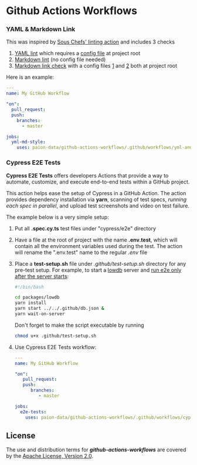 Github Actions Workflows
========================

### YAML & Markdown Link

This was inspired by [Sous Chefs' linting action] and includes 3 checks

1. [YAML lint](https://github.com/marketplace/actions/yaml-lint-action) which requires a
   [config file](https://github.com/paion-data/astraios/blob/master/.yamllint) at project root
2. [Markdown lint](https://github.com/marketplace/actions/markdownlint-mdl-action) (no config file needed)
3. [Markdown link check](https://github.com/gaurav-nelson/github-action-markdown-link-check) with a config files 
   [1](https://github.com/paion-data/astraios/blob/master/.mdlrc) and
   [2](https://github.com/paion-data/astraios/blob/master/markdownlint.rb) both at project root

Here is an example:

```yml
---
name: My GitHub Workflow

"on":
  pull_request:
  push:
    branches:
      - master

jobs:
  yml-md-style:
    uses: paion-data/github-actions-workflows/.github/workflows/yml-and-md-style-checks.yml@master
```

### Cypress E2E Tests

**Cypress E2E Tests** offers developers Actions that provide a way to automate, customize, and execute end-to-end tests 
within a GitHub project. 

This action helps ease the setup of Cypress in a GitHub Action. The action provides dependency installation via
**yarn**, scanning of test specs, _running each spec in parallel_, and upload test screenshots and video on test
failure.

The example below is a very simple setup:

1. Put all **.spec.cy.ts** test files under "cypress/e2e" directory
2. Have a file at the root of project with the name **.env.test**, which will contain all the environment variables used
   during the test. The action will rename the ".env.test" name to the
   regular _.env_ file
3. Place a **test-setup.sh** file under _.github/test-setup.sh_ directory for any pre-test setup. For example, to start
   a [lowdb](https://github.com/typicode/lowdb) server and
   [run e2e only after the server starts](https://www.npmjs.com/package/wait-on):

   ```bash
   #!/bin/bash

   cd packages/lowdb
   yarn install
   yarn start ../../.github/db.json &
   yarn wait-on-server
   ```

   Don't forget to make the script executable by running

   ```bash
   chmod u+x .github/test-setup.sh
   ```

4. Use Cypress E2E Tests workflow:

   ```yaml
   ---
   name: My GitHub Workflow
   
   "on":
      pull_request:
      push:
         branches:
            - master
   
   jobs:
     e2e-tests:
       uses: paion-data/github-actions-workflows/.github/workflows/cypress-e2e-tests.yml@master
   ```

License
-------

The use and distribution terms for ***github-actions-workflows*** are covered by the
[Apache License, Version 2.0][Apache License, Version 2.0].


[Apache License, Version 2.0]: http://www.apache.org/licenses/LICENSE-2.0.html

[Sous Chefs' linting action]: https://github.com/sous-chefs/.github/blob/main/.github/workflows/lint-unit.yml
